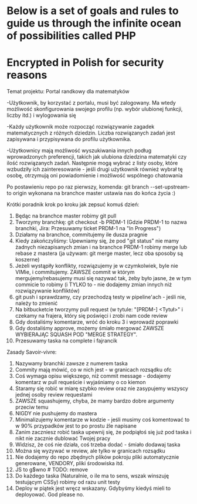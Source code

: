 # Below is a set of goals and rules to guide us through the infinite ocean of possibilities called PHP
# Encrypted in Polish for security reasons

Temat projektu: Portal randkowy dla matematyków

-Użytkownik, by korzystać z portalu, musi być zalogowany. Ma wtedy możliwość skonfigurowania swojego profilu (np. wybór ulubionej funkcji, liczby itd.) i wylogowania się

-Każdy użytkownik może rozpocząć rozwiązywanie zagadek matematycznych z różnych dziedzin. Liczba rozwiązanych zadań jest zapisywana i przypisywana do profilu użytkownika.

-Użytkownicy mają możliwość wyszukiwania innych podług wprowadzonych preferencji, takich jak ulubiona dziedzina matematyki czy ilość rozwiązanych zadań. Następnie mogą wybrać z listy osoby, które wzbudziły ich zainteresowanie - jeśli drugi użytkownik również wybrał tę osobę, otrzymują oni powiadomienie i możliwość wspólnego chatowania




Po postawieniu repo po raz pierwszy, komenda:
git branch --set-upstream-to origin
wykonana na branchce master ustawia nas do końca życia :)

Krótki poradnik krok po kroku jak zepsuć komuś dzień:

1. Będąc na branchce master robimy git pull
2. Tworzymy branchkę: git checkout -b PRDM-1 (Gdzie PRDM-1 to nazwa branchki, Jira: Przesuwamy ticket PRDM-1 na "In Progress")
3. Działamy na branchce, commitujemy ile dusza pragnie
4. Kiedy zakończyliśmy: Upewniamy się, że pod "git status" nie mamy żadnych niezapisanych zmian i na branchce PRDM-1 robimy merge lub rebase z mastera (ja używam: git merge master, lecz oba sposoby są koszerne)
5. Jeżeli wystąpiły konflikty, rozwiązujemy je w czymkolwiek, byle nie VIMie, i commitujemy. ZAWSZE commit w którym mergujemy/rebasujemy musi się nazywać tak, żeby było jasne, że w tym commicie to robimy (i TYLKO to - nie dodajemy zmian innych niż rozwiązywanie konfliktów)
6. git push i sprawdzamy, czy przechodzą testy w pipeline'ach - jeśli nie, należy to zmienić
7. Na bitbucketcie tworzymy pull request (w tytule: "[PRDM-<ID>] <Tytuł>" i czekamy na frajera, który się poświęci i zrobi nam code review
8. Gdy dostaliśmy komentarze, wróć do kroku 3 i wprowadź poprawki
9. Gdy dostaliśmy approve, możemy śmiało mergować ZAWSZE WYBIERAJĄC SQUASH POD "MERGE STRATEGY".
10. Przesuwamy taska na complete i fajrancik


Zasady Savoir-vivre:

1. Nazywamy branchki zawsze z numerem taska
2. Commity mają mówić, co w nich jest - w granicach rozsądku ofc
3. Coś wymaga opisu większego, niż commit message - dodajemy komentarz w pull requeście i wyjaśniamy o co kiemon
4. Staramy się robić w miarę szybko review oraz nie zasypujemy wszyscy jednej osoby review requestami
5. ZAWSZE squashujemy, chyba, że mamy bardzo dobre argumenty przeciw temu
6. NIGDY nie pushujemy do mastera
7. Minimalizujemy komentarze w kodzie - jeśli musimy coś komentować to w 90% przypadków jest to po prostu źle napisane
8. Zanim zaczniesz robić taska upewnij się, że podpiąłoś się już pod taska i nikt nie zacznie dublować Twojej pracy
9. Widzisz, że coś nie działa, coś trzeba dodać - śmiało dodawaj taska
10. Można się wyzywać w review, ale tylko w granicach rozsądku
11. Nie dodajemy do repo zbędnych plików pokroju pliki automatycznie generowane, VENDORY, pliki środowiska itd.
12. JS to g$wno		# TODO: remove
13. Do każdego taska (Naturalnie, o ile ma to sens, wszak winszuję testującym CSSy) robimy od razu unit testy
14. Deploy w piątek jest wręcz wskazany. Gdybyśmy kiedyś mieli to deployować. God please no.
